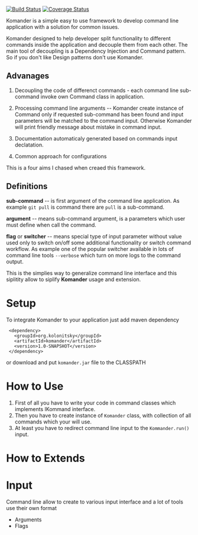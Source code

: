 [![Build Status](https://travis-ci.org/alexey-kolonitsky/komander.svg?branch=master)](https://travis-ci.org/alexey-kolonitsky/komander) [![Coverage Status](https://coveralls.io/repos/alexey-kolonitsky/komander/badge.svg?branch=master)](https://coveralls.io/r/alexey-kolonitsky/komander?branch=master) 

Komander is a simple easy to use framework to develop command line application
with a solution for common issues.

Komander designed to help developer split functionality to different commands
inside the application and decouple them from each other. The main tool of 
decoupling is a Dependency Injection and Command pattern. So if you don't like 
Design patterns don't use Komander.

Advanages
---------
1. Decoupling the code of differenct commands - each command line sub-command 
  invoke own Command class in application.
  
2. Processing command line arguments -- Komander create instance of Command only 
  if requested sub-command has been found and input parameters will be matched to 
  the command input. Otherwise Komander will print friendly message about mistake 
  in command input.
  
3. Documentation automaticaly generated based on commands input declatation.

4. Common approach for configurations

This is a four aims I chased when creaed this framework. 

Definitions
-----------
**sub-command** -- is first argument of the command line application. As example 
`git pull` is command there are `pull` is a sub-command.
 
**argument** -- means sub-command argument, is a parameters which user must define
when call the command. 

**flag** or **switcher** -- means special type of input parameter without value
used only to switch on/off some additional functionality or switch command workflow.
As example one of the popular switcher available in lots of command line tools
`--verbose` which turn on more logs to the command output.

This is the simplies way to generalize command line interface and this siplitity 
allow to siplify **Komander** usage and extension.

Setup
=====
To integrate Komander to your application just add maven dependency 
```       
 <dependency>
   <groupId>org.kolonitsky</groupId>
   <artifactId>komander</artifactId>
   <version>1.0-SNAPSHOT</version>
 </dependency>
```

or download and put ``komander.jar`` file to the CLASSPATH

How to Use
==========

1. First of all you have to write your code in command classes which implements
IKommand interface.
2. Then you have to create instance of `Komander` class, with collection of all
commands which your will use.
3. At least you have to redirect command line input to the `Kommander.run()` input.



How to Extends
==============

Input
=====
Command line allow to create to various input interface and a lot of tools use 
their own format 

* Arguments
* Flags


